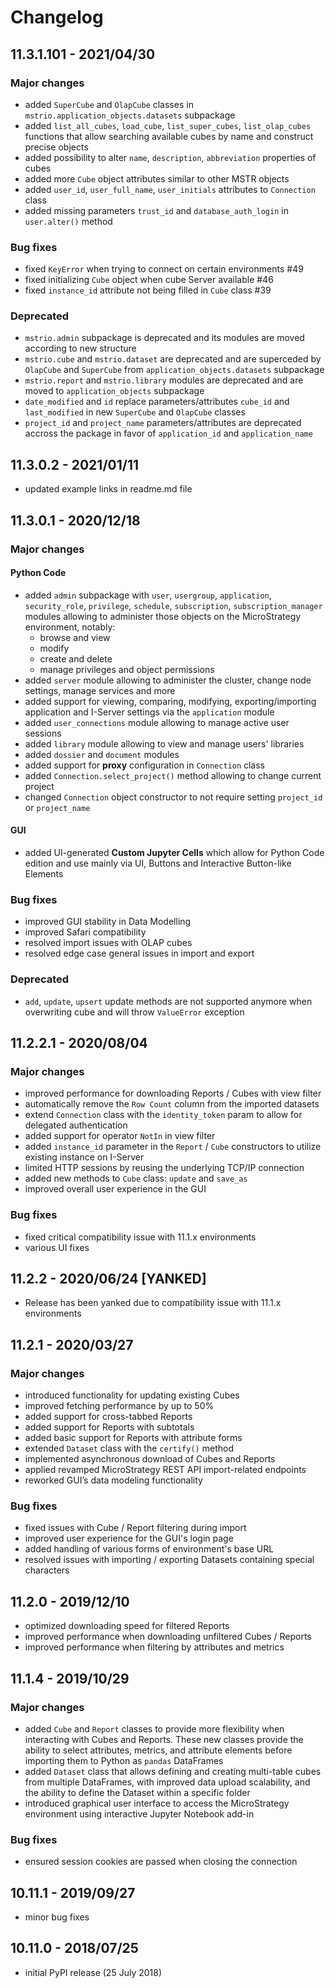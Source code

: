 # Changelog

## 11.3.1.101 - 2021/04/30

### Major changes

* added `SuperCube` and `OlapCube` classes in `mstrio.application_objects.datasets` subpackage
* added `list_all_cubes`, `load_cube`, `list_super_cubes`, `list_olap_cubes` functions that allow searching available cubes by name and construct precise objects
* added possibility to alter `name`, `description`, `abbreviation` properties of cubes
* added more `Cube` object attributes similar to other MSTR objects
* added `user_id`, `user_full_name`, `user_initials` attributes to `Connection` class
* added missing parameters `trust_id` and `database_auth_login` in `user.alter()` method

### Bug fixes

* fixed `KeyError` when trying to connect on certain environments #49
* fixed initializing `Cube` object when cube Server available #46
* fixed `instance_id` attribute not being filled in `Cube` class #39

### Deprecated

* `mstrio.admin` subpackage is deprecated and its modules are moved according to new structure
* `mstrio.cube` and `mstrio.dataset` are deprecated and are superceded by `OlapCube` and `SuperCube` from `application_objects.datasets` subpackage
* `mstrio.report` and `mstrio.library` modules are deprecated and are moved to `application_objects` subpackage
* `date_modified` and `id` replace parameters/attributes `cube_id` and `last_modified` in new `SuperCube` and `OlapCube` classes
* `project_id` and `project_name` parameters/attributes are deprecated accross the package in favor of `application_id` and `application_name`


## 11.3.0.2 - 2021/01/11

* updated example links in readme.md file

## 11.3.0.1 - 2020/12/18

### Major changes

#### Python Code

* added `admin` subpackage with `user`, `usergroup`, `application`,
  `security_role`, `privilege`, `schedule`, `subscription`,
  `subscription_manager` modules allowing to administer those objects on the
  MicroStrategy environment, notably:
  * browse and view
  * modify
  * create and delete
  * manage privileges and object permissions
* added `server` module allowing to administer the cluster, change node
  settings, manage services and more
* added support for viewing, comparing, modifying, exporting/importing
  application and I-Server settings via the `application` module
* added `user_connections` module allowing to manage active user sessions
* added `library` module allowing to view and manage users' libraries
* added `dossier` and `document` modules
* added support for **proxy** configuration in `Connection` class
* added `Connection.select_project()` method allowing to change current project
* changed `Connection` object constructor to not require setting `project_id` or
  `project_name`

#### GUI

* added UI-generated **Custom Jupyter Cells** which allow for Python
  Code edition and use mainly via UI, Buttons and Interactive Button-like Elements

### Bug fixes

* improved GUI stability in Data Modelling
* improved Safari compatibility
* resolved import issues with OLAP cubes
* resolved edge case general issues in import and export

### Deprecated

* `add`, `update`, `upsert` update methods are not supported anymore when
  overwriting cube and will throw `ValueError` exception

## 11.2.2.1 - 2020/08/04

### Major changes

* improved performance for downloading Reports / Cubes with view filter
* automatically remove the `Row Count` column from the imported datasets
* extend `Connection` class with the `identity_token` param to allow for
  delegated authentication
* added support for operator `NotIn` in view filter
* added `instance_id` parameter in the `Report` / `Cube` constructors to utilize
  existing instance on I-Server
* limited HTTP sessions by reusing the underlying TCP/IP connection
* added new methods to `Cube` class: `update` and `save_as`
* improved overall user experience in the GUI

### Bug fixes

* fixed critical compatibility issue with 11.1.x environments
* various UI fixes

## 11.2.2 - 2020/06/24 [YANKED]

* Release has been yanked due to compatibility issue with 11.1.x environments

## 11.2.1 - 2020/03/27

### Major changes

* introduced functionality for updating existing Cubes
* improved fetching performance by up to 50%
* added support for cross-tabbed Reports
* added support for Reports with subtotals
* added basic support for Reports with attribute forms
* extended `Dataset` class with the `certify()` method
* implemented asynchronous download of Cubes and Reports
* applied revamped MicroStrategy REST API import-related endpoints
* reworked GUI’s data modeling functionality

### Bug fixes

* fixed issues with Cube / Report filtering during import
* improved user experience for the GUI's login page
* added handling of various forms of environment's base URL
* resolved issues with importing / exporting Datasets containing special characters

## 11.2.0 - 2019/12/10

* optimized downloading speed for filtered Reports
* improved performance when downloading unfiltered Cubes / Reports
* improved performance when filtering by attributes and metrics

## 11.1.4 - 2019/10/29

### Major changes

* added `Cube` and `Report` classes to provide more flexibility when interacting
  with Cubes and Reports. These new classes provide the ability to select
  attributes, metrics, and attribute elements before importing them to Python as
  `pandas` DataFrames
* added `Dataset` class that allows defining and creating multi-table cubes from
  multiple DataFrames, with improved data upload scalability, and the ability to
  define the Dataset within a specific folder
* introduced graphical user interface to access the MicroStrategy environment
  using interactive Jupyter Notebook add-in

### Bug fixes

* ensured session cookies are passed when closing the connection

## 10.11.1 - 2019/09/27

* minor bug fixes

## 10.11.0 - 2018/07/25

* initial PyPI release (25 July 2018)
